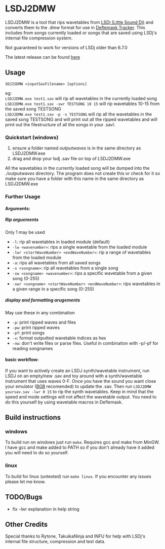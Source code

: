 # LSDJ2DMW
LSDJ2DMW is a tool that rips wavetables from [LSDj (Little Sound Dj)](https://www.littlesounddj.com/) and converts them to the .dmw format for use in [Deflemask Tracker](https://deflemask.com/).
This includes from songs currently loaded  or songs that are saved using LSDj's internal file compression system.

Not guaranteed to work for versions of LSDj older than 6.7.0

The latest release can be found [here](https://github.com/Pegmode/LSDJ2DMW/releases)

## Usage
`SDJ2SDMW <inputSavFilename> [options]`
 
eg: \
`LSDJ2DMW.exe test1.sav` will rip all wavetables in the currently loaded song\
`LSDJ2DMW.exe test1.sav -swr TESTSONG 10 15` will rip wavetables 10-15 from the saved song TESTSONG\
`LSDJ2DMW.exe test1.sav -p -s TESTSONG` will rip all the wavetables in the saved song TESTSONG and will print out all the ripped wavetables and will print out the filestructure of all the songs in your .sav\

### Quickstart (windows)
1. ensure a folder named *outputwaves* is in the same directory as LSDJ2DMW.exe
2. drag and drop your lsdj .sav file on top of LSDJ2DMW.exe

All the wavetables in the currently loaded song will be dumped into the *./outputwaves* directory. The program does not create this or check for it so make sure you have a folder with this name in the same directory as LSDJ2DMW.exe

### Further Usage
#### Arguments:
##### Rip arguements
Only 1 may be used
* `-l`: rip all wavetables in loaded module (default)
* `-lw <wavenumber>`: rips a single wavetable from the loaded module
* `-lwr <startWaveNumber> <endWaveNumber>`: rip a range of wavetables from the loaded module
* `-a`: rips all wavetables from all saved songs
* `-s <songname>`: rip all wavetables from a single song
* `-sw <songname> <wavenumber>`: rips a specific wavetable from a given song (0-255)
* `-swr <songname> <startWaveNumber> <endWaveNumber>`: rips wavetables in a given range in a specific song (0-255)
##### display and formatting arugements
May use these in any combination
* `-p`: print ripped waves and files
* `-pw`: print ripped waves
* `-pf`: print songs
* `-x`: format outputted wavetable indices as hex
* `-nw`: don't write files or parse files. Useful in combination with -p/-pf for reading songnames
#### basic workflow:
If you want to actively create an LSDJ synth/wavetable instrument, run LSDJ on an empty/new .sav and toy around with a synth/wavetable instrument that uses waves 0-F. Once you have the sound you want close your emulator ([BGB](https://bgb.bircd.org/) recomended) to update the .sav. Then run `LSDJ2DMW yoursav.sav -lwr 0 15` to rip the synth wavetables. Keep in mind that the speed and mode settings will not affect the wavetable output. You need to do this yourself by using wavetable macros in Deflemask. 
## Build instructions
### windows
To build run on windows just run `make`. Requires gcc and make from MinGW. I have gcc and make added to PATH so if you don't already have it added you will need to do so yourself.
### linux
To build for linux (untested) run `make linux`. If you encounter any issues please let me know.

## TODO/Bugs
* fix -lwr explanation in help string

## Other Credits
Special thanks to Rytone, TakuikaNinja and INFU for help with LSDj's internal file structure, compression and test data.
